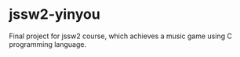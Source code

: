 # jssw2-yinyou
Final project for jssw2 course, which achieves a music game using C programming language.
